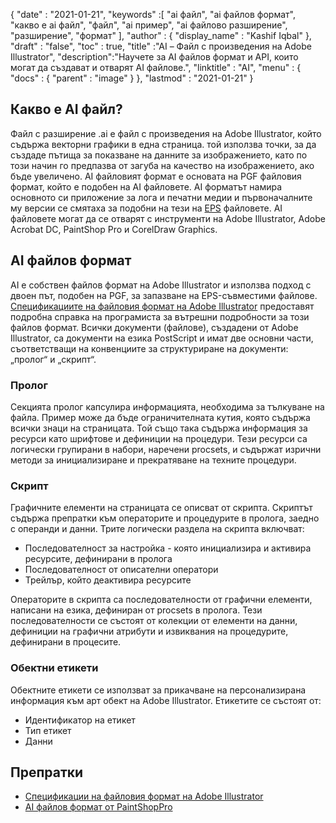 {
  "date" : "2021-01-21",
  "keywords" :[ "ai файл", "ai файлов формат", "какво е ai файл", "файл", "ai пример", "ai файлово разширение", "разширение", "формат" ],
  "author" : {
    "display_name" : "Kashif Iqbal"
},
  "draft" : "false",
  "toc" : true,
  "title" :"AI – Файл с произведения на Adobe Illustrator",
  "description":"Научете за AI файлов формат и API, които могат да създават и отварят AI файлове.",
  "linktitle" : "AI",
  "menu" : {
    "docs" : {
      "parent" : "image"
}
},
  "lastmod" : "2021-01-21"
}

## Какво е AI файл?

Файл с разширение .ai е файл с произведения на Adobe Illustrator, който съдържа векторни графики в една страница. той използва точки, за да създаде пътища за показване на данните за изображението, като по този начин го предпазва от загуба на качество на изображението, ако бъде увеличено. AI файловият формат е основата на PGF файловия формат, който е подобен на AI файловете. AI форматът намира основното си приложение за лога и печатни медии и първоначалните му версии се смятаха за подобни на тези на [EPS](/bg/page-description-language/eps/) файловете. AI файловете могат да се отварят с инструменти на Adobe Illustrator, Adobe Acrobat DC, PaintShop Pro и CorelDraw Graphics.

## AI файлов формат

AI е собствен файлов формат на Adobe Illustrator и използва подход с двоен път, подобен на PGF, за запазване на EPS-съвместими файлове. [Спецификациите на файловия формат на Adobe Illustrator](https://web.archive.org/web/20150906044646/http://partners.adobe.com/public/developer/en/illustrator/sdk/AI7FileFormat.pdf) предоставят подробна справка на програмиста за вътрешни подробности за този файлов формат. Всички документи (файлове), създадени от Adobe Illustrator, са документи на езика PostScript и имат две основни части, съответстващи на конвенциите за структуриране на документи: „пролог“ и „скрипт“.

### Пролог

Секцията пролог капсулира информацията, необходима за тълкуване на файла. Пример може да бъде ограничителната кутия, която съдържа всички знаци на страницата. Той също така съдържа информация за ресурси като шрифтове и дефиниции на процедури. Тези ресурси са логически групирани в набори, наречени procsets, и съдържат изрични методи за инициализиране и прекратяване на техните процедури.

### Скрипт

Графичните елементи на страницата се описват от скрипта. Скриптът съдържа препратки към операторите и процедурите в пролога, заедно с операнди и данни. Трите логически раздела на скрипта включват:

* Последователност за настройка - която инициализира и активира ресурсите, дефинирани в пролога
* Последователност от описателни оператори
* Трейлър, който деактивира ресурсите

Операторите в скрипта са последователности от графични елементи, написани на езика, дефиниран от procsets в пролога. Тези последователности се състоят от колекции от елементи на данни, дефиниции на графични атрибути и извиквания на процедурите, дефинирани в процесите.

### Обектни етикети

Обектните етикети се използват за прикачване на персонализирана информация към арт обект на Adobe Illustrator. Етикетите се състоят от:

* Идентификатор на етикет
* Тип етикет
* Данни

## Препратки
* [Спецификации на файловия формат на Adobe Illustrator](https://web.archive.org/web/20150906044646/http://partners.adobe.com/public/developer/en/illustrator/sdk/AI7FileFormat.pdf)
* [AI файлов формат от PaintShopPro](https://www.paintshoppro.com/en/pages/ai-file/)

